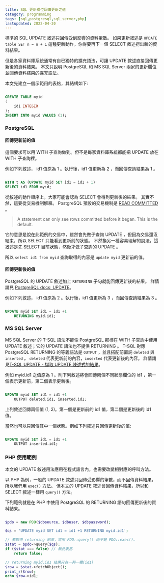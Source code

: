 ```yaml
---
title: SQL 更新欄位回傳更新之值
category: programming
tags: [sql,postgresql,sql_server,php]
lastupdated: 2022-04-30
---
```


標準的 SQL UPDATE 敘述只回傳受到影響的資料筆數。
如果更新敘述是 `UPDATE table SET n = n + 1` 這種更新動作，你得要再下一個 SELECT 敘述撈出新的資料結果。

但是各家資料庫系統通常有自已獨特的擴充語法，可讓 UPDATE 敘述直接回傳更新後的資料結果。
本文只說明 PostgreSQL 和 MS SQL Server 兩家的更新欄位並回傳資料結果的擴充語法。

<!--more-->

本文先建立一個示範用的表格，其結構如下:

```sql

CREATE TABLE myid
(
    id1 INTEGER
);
INSERT INTO myid VALUES (1);

```

### PostgreSQL

#### 回傳更新前的值

這個要求可以用 WITH 子查詢做到。但不是每家資料庫系統都能把 UPDATE 放在 WITH 子查詢裡。

例如下列敘述， id1 值原為 1 。執行後，id1 值更新為 2 ，而回傳查詢結果為 1 。

```sql

WITH t AS (UPDATE myid SET id1 = id1 + 1)
SELECT id1 FROM myid;

```

從敘述的動作順序上，大家可能會認為 SELECT 會得到更新後的結果。
其實不然，這要從交易機制解釋。
PostgreSQL 預設的交易機制是 [READ COMMITTED](https://www.postgresql.org/docs/10/sql-set-transaction.html) 。

<blockquote>

A statement can only see rows committed before it began. This is the default.

</blockquote>

它的意思是說在此範例的交易中，雖然會先做子查詢 UPDATE ，但因為交易還沒結束，所以 SELECT 只能看到更新前的狀態。
不然換另一種容易理解的說法，這敘述是先 SELECT 目前狀態，然後才做子查詢的 UPDATE 。

所以 `select id1 from myid` 查詢取得的內容是 `update myid` 更新前的值。

#### 回傳更新後的值

PostgreSQL 的 UPDATE 敘述加上 `RETURNING` 子句就能回傳更新後的結果。
詳情請見 [PostgreSQL docs: UPDATE](https://www.postgresql.org/docs/10/sql-update.html)。

例如下列敘述， id1 值原為 2 。執行後，id1 值更新為 3 ，而回傳查詢結果為 3 。

```sql

UPDATE myid SET id1 = id1 +1
    RETURNING myid.id1;

```

### MS SQL Server

MS SQL Server 的 T-SQL 語法不能像 PostgreSQL 那樣在 WITH 子查詢中使用 UPDATE 敘述；它的 UPDATE 語法也不提供 RETURNING 。
T-SQL 對應 PostgreSQL RETURNING 的等義語法是 `OUTPUT` ，並且搭配前置詞 `deleted` 與 `inserted` 。
`deleted` 代表更新前的內容，`inserted` 代表更新後的內容。
詳情請見[T-SQL UPDATE - 擷取 UPDATE 陳述式的結果](https://docs.microsoft.com/zh-tw/sql/t-sql/queries/update-transact-sql?view=sql-server-ver15#CaptureResults)。

例如 myid.id1 之值原為 1 。則下列敘述將會回傳兩個不同狀態欄位的 id1 ，第一個表示更新前，第二個表示更新後。

```sql

UPDATE myid SET id1 = id1 +1
    OUTPUT deleted.id1, inserted.id1;

```

上列敘述回傳兩個值 (1, 2)。第一個是更新前的 id1 值，第二個是更新後的 id1 值。

當然也可以只回傳其中一個狀態。例如下列敘述只回傳更新後的值:

```sql

UPDATE myid SET id1 = id1 +1
    OUTPUT inserted.id1;

```

### PHP 使用範例

本文的 UPDATE 敘述用法應用在程式語言內，也需要改變相對應的呼叫方法。

以 PHP 為例，一般的 UPDATE 敘述只回傳受影響的筆數，而不回傳資料結果，所以我們用 `exec()` 方法。
但本文的 UPDATE 敘述會回傳資料結果，所以和 SELECT 敘述一樣用 `query()` 方法。

下列範例就是在 PHP 中使用 PostgreSQL 的 RETURNING 語句回傳更新後的資料結果。

```php

$pdo = new PDO($dbsource, $dbuser, $dbpassword);

$qs = 'UPDATE myid SET id1 = id1 +1 RETURNING myid.id1';

// 要取得 returning 結果，需用 PDO::query() 而不是 PDO::exec()。
$stat = $pdo->query($qs);
if ($stat === false) // 無此表格
    return false;

// returning myid.id1 結果只有一列一欄(id1)
$row = $stat->fetchObject();
print_r($row);
echo $row->id1;

```
